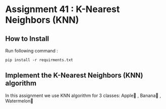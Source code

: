 # Assignment 41 : K-Nearest Neighbors (KNN)

## How to Install
Run following command :
```
pip install -r requirments.txt
```

## Implement the K-Nearest Neighbors (KNN) algorithm
In this assignment we use KNN algorithm for 3 classes: Apple🍎 , Banana🍌 , Watermelon🍉